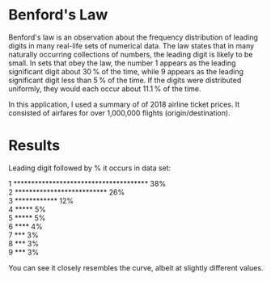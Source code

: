 # Benford's Law

Benford's law is an observation about the frequency distribution of leading digits in many real-life sets of numerical data. The law states that in many naturally occurring collections of numbers, the leading digit is likely to be small. In sets that obey the law, the number 1 appears as the leading significant digit about 30 % of the time, while 9 appears as the leading significant digit less than 5 % of the time. If the digits were distributed uniformly, they would each occur about 11.1 % of the time.

In this application, I used a summary of of 2018 airline ticket prices. It consisted of airfares for over 1,000,000 flights (origin/destination).


# Results

Leading digit followed by % it occurs in data set:


1  **************************************   38%</br>
2  **************************   26%</br>
3  ************   12%</br>
4  *****   5%</br>
5  *****   5%</br>
6  ****   4%</br>
7  ***   3%</br>
8  ***   3%</br>
9  ***   3%</br>

You can see it closely resembles the curve, albeit at slightly different values.
